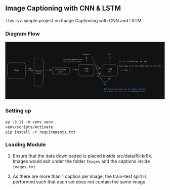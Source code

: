 ## Image Captioning with CNN & LSTM

This is a simple project on Image Captioning with CNN and LSTM. 


### Diagram Flow 
![alt text](assets/image.png)


### Setting up
```
py -3.11 -m venv venv 
venv/scripts/Activate 
pip install -r requirements.txt
```

### Loading Module 
1. Ensure that the data downloaded is placed inside src/data/flickr8k. Images would exit under the folder `Images` and the captions inside `images.txt`

2. As there are more than 1 caption per image, the train-test split is performed such that each set does not contain the same image. 

